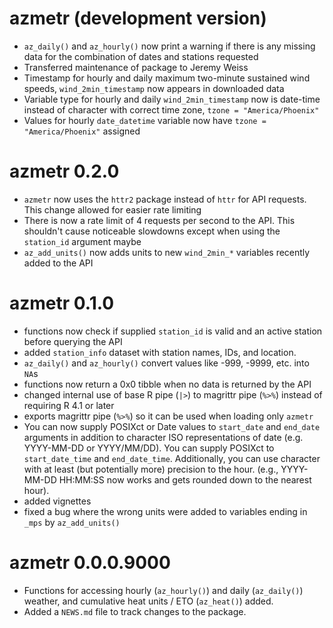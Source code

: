# azmetr (development version)

- `az_daily()` and `az_hourly()` now print a warning if there is any missing data for the combination of dates and stations requested
- Transferred maintenance of package to Jeremy Weiss
- Timestamp for hourly and daily maximum two-minute sustained wind speeds, `wind_2min_timestamp` now appears in downloaded data
- Variable type for hourly and daily `wind_2min_timestamp` now is date-time instead of character with correct time zone, `tzone = "America/Phoenix"`
- Values for hourly `date_datetime` variable now have `tzone = "America/Phoenix"` assigned 

# azmetr 0.2.0

- `azmetr` now uses the `httr2` package instead of `httr` for API requests. This change allowed for easier rate limiting
- There is now a rate limit of 4 requests per second to the API.  This shouldn't cause noticeable slowdowns except when using the `station_id` argument maybe
- `az_add_units()` now adds units to new `wind_2min_*` variables recently added to the API

# azmetr 0.1.0

- functions now check if supplied `station_id` is valid and an active station before querying the API
- added `station_info` dataset with station names, IDs, and location.
- `az_daily()` and `az_hourly()` convert values like -999, -9999, etc. into `NA`s
- functions now return a 0x0 tibble when no data is returned by the API
- changed internal use of base R pipe (`|>`) to magrittr pipe (`%>%`) instead of requiring R 4.1 or later
- exports magrittr pipe (`%>%`) so it can be used when loading only `azmetr`
- You can now supply POSIXct or Date values to `start_date` and `end_date` arguments in addition to character ISO representations of date (e.g. YYYY-MM-DD or YYYY/MM/DD). You can supply POSIXct to `start_date_time` and `end_date_time`.  Additionally, you can use character with at least (but potentially more) precision to the hour. (e.g., YYYY-MM-DD HH:MM:SS now works and gets rounded down to the nearest hour).
- added vignettes
- fixed a bug where the wrong units were added to variables ending in `_mps` by `az_add_units()`

# azmetr 0.0.0.9000

* Functions for accessing hourly (`az_hourly()`) and daily (`az_daily()`) weather, and cumulative heat units / ETO (`az_heat()`) added.
* Added a `NEWS.md` file to track changes to the package.
